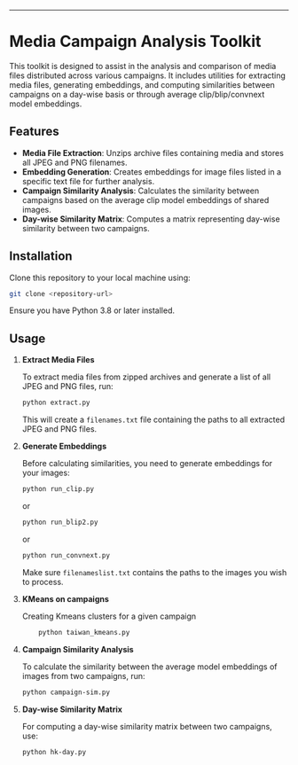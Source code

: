 
---

# Media Campaign Analysis Toolkit

This toolkit is designed to assist in the analysis and comparison of media files distributed across various campaigns. It includes utilities for extracting media files, generating embeddings, and computing similarities between campaigns on a day-wise basis or through average clip/blip/convnext model embeddings.

## Features

- **Media File Extraction**: Unzips archive files containing media and stores all JPEG and PNG filenames.
- **Embedding Generation**: Creates embeddings for image files listed in a specific text file for further analysis.
- **Campaign Similarity Analysis**: Calculates the similarity between campaigns based on the average clip model embeddings of shared images.
- **Day-wise Similarity Matrix**: Computes a matrix representing day-wise similarity between two campaigns.

## Installation

Clone this repository to your local machine using:

```sh
git clone <repository-url>
```

Ensure you have Python 3.8 or later installed.

## Usage

1. **Extract Media Files**

   To extract media files from zipped archives and generate a list of all JPEG and PNG files, run:

   ```sh
   python extract.py
   ```

   This will create a `filenames.txt` file containing the paths to all extracted JPEG and PNG files.

2. **Generate Embeddings**

   Before calculating similarities, you need to generate embeddings for your images:

   ```sh
   python run_clip.py
   ```

   or

   ```sh
   python run_blip2.py
   ```

   or

   ```sh
   python run_convnext.py
   ```

   Make sure `filenameslist.txt` contains the paths to the images you wish to process.

3. **KMeans on campaigns**

    Creating Kmeans clusters for a given campaign

    ```sh
        python taiwan_kmeans.py
    ```


4. **Campaign Similarity Analysis**

   To calculate the similarity between the average model embeddings of images from two campaigns, run:

   ```sh
   python campaign-sim.py
   ```

4. **Day-wise Similarity Matrix**

   For computing a day-wise similarity matrix between two campaigns, use:

   ```sh
   python hk-day.py
   ```
